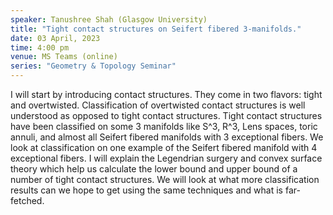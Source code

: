 ```yaml
---
speaker: Tanushree Shah (Glasgow University)
title: "Tight contact structures on Seifert fibered 3-manifolds."
date: 03 April, 2023
time: 4:00 pm
venue: MS Teams (online)
series: "Geometry & Topology Seminar"
---
```


 I will start by introducing contact structures. They come in two flavors: tight and overtwisted. Classification of overtwisted contact structures is 
 well understood as opposed to tight contact structures. Tight contact structures have been classified on some 3 manifolds like S^3, R^3, Lens spaces, 
 toric annuli, and almost all Seifert fibered manifolds with 3 exceptional fibers. We look at classification on one example of the Seifert fibered 
 manifold with 4 exceptional fibers. I will explain the Legendrian surgery and convex surface theory which help us calculate the lower bound and upper 
 bound of a number of tight contact structures.  We will look at what more classification results can we hope to get using the same techniques and what 
 is far-fetched. 
